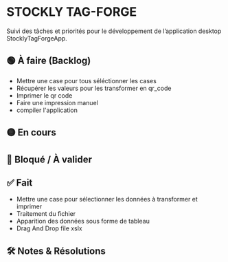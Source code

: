 # STOCKLY TAG-FORGE

Suivi des tâches et priorités pour le développement de l’application desktop StocklyTagForgeApp.

## 🟢 À faire (Backlog)



- Mettre une case pour tous séléctionner les cases
- Récupérer les valeurs pour les transformer en qr_code
- Imprimer le qr code
- Faire une impression manuel 
- compiler l'application

## 🟡 En cours



## 🔴 Bloqué / À valider


## ✅ Fait
- Mettre une case pour sélectionner les données à transformer et imprimer
- Traitement du fichier
- Apparition des données sous forme de tableau
- Drag And Drop file xslx


## 🛠️ Notes & Résolutions

